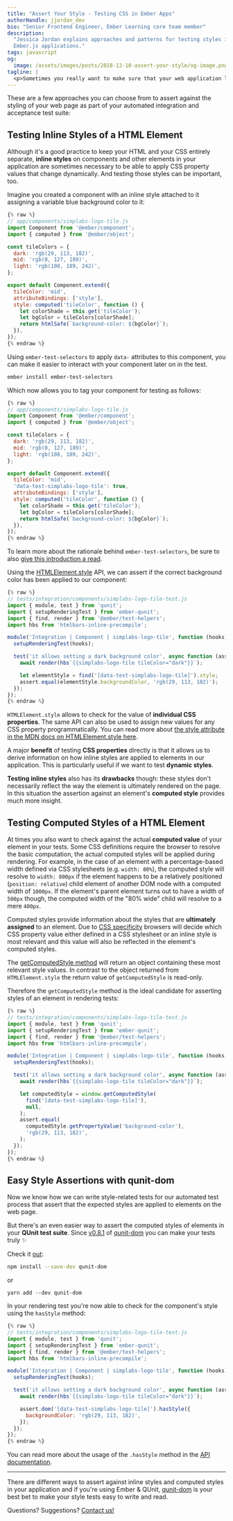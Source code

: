 ```yaml
---
title: "Assert Your Style - Testing CSS in Ember Apps"
authorHandle: jjordan_dev
bio: "Senior Frontend Engineer, Ember Learning core team member"
description:
  "Jessica Jordan explains approaches and patterns for testing styles in
  Ember.js applications."
tags: javascript
og:
  image: /assets/images/posts/2018-12-10-assert-your-style/og-image.png
tagline: |
  <p>Sometimes you really want to make sure that your web application looks good; and that it keeps doing so in the future. <strong>Automated tests</strong> are an important foundation for making your application's appearance future-proof and this may involve the integration of a screenshot-based testing tool like <a href="https://percy.io/">Percy.io</a> or <a href="https://github.com/HuddleEng/PhantomCSS">PhantomCSS</a>.</p> <p>But writing your own <strong>visual regression tests</strong> for critical styles in your application can be really useful, too - and it can be easily done on top of that!</p>
---
```


These are a few approaches you can choose from to assert against the styling of
your web page as part of your automated integration and acceptance test suite:

## Testing Inline Styles of a HTML Element

Although it's a good practice to keep your HTML and your CSS entirely separate,
**inline styles** on components and other elements in your application are
sometimes necessary to be able to apply CSS property values that change
dynamically. And testing those styles can be important, too.

Imagine you created a component with an inline style attached to it assigning a
variable blue background color to it:

```js
{% raw %}
// app/components/simplabs-logo-tile.js
import Component from '@ember/component';
import { computed } from '@ember/object';

const tileColors = {
  dark: 'rgb(29, 113, 182)',
  mid: 'rgb(0, 127, 189)',
  light: 'rgb(108, 189, 242)',
};

export default Component.extend({
  tileColor: 'mid',
  attributeBindings: ['style'],
  style: computed('tileColor', function () {
    let colorShade = this.get('tileColor');
    let bgColor = tileColors[colorShade];
    return htmlSafe(`background-color: ${bgColor}`);
  }),
});
{% endraw %}
```

Using `ember-test-selectors` to apply `data-` attributes to this component, you
can make it easier to interact with your component later on in the test.

```bash
ember install ember-test-selectors
```

Which now allows you to tag your component for testing as follows:

```js
{% raw %}
// app/components/simplabs-logo-tile.js
import Component from '@ember/component';
import { computed } from '@ember/object';

const tileColors = {
  dark: 'rgb(29, 113, 182)',
  mid: 'rgb(0, 127, 189)',
  light: 'rgb(108, 189, 242)',
};

export default Component.extend({
  tileColor: 'mid',
  'data-test-simplabs-logo-tile': true,
  attributeBindings: ['style'],
  style: computed('tileColor', function () {
    let colorShade = this.get('tileColor');
    let bgColor = tileColors[colorShade];
    return htmlSafe(`background-color: ${bgColor}`);
  }),
});
{% endraw %}
```

To learn more about the rationale behind `ember-test-selectors`, be sure to also
[give this introduction a read](/blog/2017/11/17/ember-test-selectors-road-to-1-0).

Using the
[HTMLElement.style](https://developer.mozilla.org/en-US/docs/Web/API/HTMLElement/style)
API, we can assert if the correct background color has been applied to our
component:

```js
{% raw %}
// tests/integration/components/simplabs-logo-tile-test.js
import { module, test } from 'qunit';
import { setupRenderingTest } from 'ember-qunit';
import { find, render } from '@ember/test-helpers';
import hbs from 'htmlbars-inline-precompile';

module('Integration | Component | simplabs-logo-tile', function (hooks) {
  setupRenderingTest(hooks);

  test('it allows setting a dark background color', async function (assert) {
    await render(hbs`{{simplabs-logo-tile tileColor="dark"}}`);

    let elementStyle = find('[data-test-simplabs-logo-tile]').style;
    assert.equal(elementStyle.backgroundColor, 'rgb(29, 113, 182)');
  });
});
{% endraw %}
```

`HTMLElement.style` allows to check for the value of **individual CSS
properties**. The same API can also be used to assign new values for any CSS
property programmatically. You can read more about
[the style attribute in the MDN docs on HTMLElement.style here](https://developer.mozilla.org/en-US/docs/Web/API/HTMLElement/style).

A major **benefit** of testing **CSS properties** directly is that it allows us
to derive information on how inline styles are applied to elements in our
application. This is particularly useful if we want to test **dynamic styles**.

**Testing inline styles** also has its **drawbacks** though: these styles don't
necessarily reflect the way the element is ultimately rendered on the page. In
this situation the assertion against an element's **computed style** provides
much more insight.

## Testing Computed Styles of a HTML Element

At times you also want to check against the actual **computed value** of your
element in your tests. Some CSS definitions require the browser to resolve the
basic computation, the actual computed styles will be applied during rendering.
For example, in the case of an element with a percentage-based width defined via
CSS stylesheets (e.g. `width: 80%`), the computed style will resolve to
`width: 800px` if the element happens to be a relatively positioned
(`position: relative`) child element of another DOM node with a computed width
of `1000px`. If the element's parent element turns out to have a width of
`500px` though, the computed width of the "80% wide" child will resolve to a
mere `400px`.

Computed styles provide information about the styles that are **ultimately
assigned** to an element. Due to
[CSS specificity](https://developer.mozilla.org/en-US/docs/Web/CSS/Specificity)
browsers will decide which CSS property value either defined in a CSS stylesheet
or an inline style is most relevant and this value will also be reflected in the
element's computed styles.

The
[getComputedStyle method](https://developer.mozilla.org/en-US/docs/Web/API/Window/getComputedStyle)
will return an object containing these most relevant style values. In contrast
to the object returned from `HTMLElement.style` the return value of
`getComputedStyle` is read-only.

Therefore the `getComputedStyle` method is the ideal candidate for asserting
styles of an element in rendering tests:

```js
{% raw %}
// tests/integration/components/simplabs-logo-tile-test.js
import { module, test } from 'qunit';
import { setupRenderingTest } from 'ember-qunit';
import { find, render } from '@ember/test-helpers';
import hbs from 'htmlbars-inline-precompile';

module('Integration | Component | simplabs-logo-tile', function (hooks) {
  setupRenderingTest(hooks);

  test('it allows setting a dark background color', async function (assert) {
    await render(hbs`{{simplabs-logo-tile tileColor="dark"}}`);

    let computedStyle = window.getComputedStyle(
      find('[data-test-simplabs-logo-tile]'),
      null,
    );
    assert.equal(
      computedStyle.getPropertyValue('background-color'),
      'rgb(29, 113, 182)',
    );
  });
});
{% endraw %}
```

## Easy Style Assertions with qunit-dom

Now we know how we can write style-related tests for our automated test process
that assert that the expected styles are applied to elements on the web page.

But there's an even easier way to assert the computed styles of elements in your
**QUnit test suite**. Since
[v0.8.1](https://twitter.com/simplabs/status/1065913669995978752) of
[qunit-dom](/blog/2017/10/24/high-level-assertions-with-qunit-dom) you can make
your tests truly ✨

Check it [out](https://github.com/mainmatter/qunit-dom):

```bash
npm install --save-dev qunit-dom
```

or

```
yarn add --dev qunit-dom
```

In your rendering test you're now able to check for the component's style using
the `hasStyle` method:

```js
{% raw %}
// tests/integration/components/simplabs-logo-tile-test.js
import { module, test } from 'qunit';
import { setupRenderingTest } from 'ember-qunit';
import { find, render } from '@ember/test-helpers';
import hbs from 'htmlbars-inline-precompile';

module('Integration | Component | simplabs-logo-tile', function (hooks) {
  setupRenderingTest(hooks);

  test('it allows setting a dark background color', async function (assert) {
    await render(hbs`{{simplabs-logo-tile tileColor="dark"}}`);

    assert.dom('[data-test-simplabs-logo-tile]').hasStyle({
      backgroundColor: 'rgb(29, 113, 182)',
    });
  });
});
{% endraw %}
```

You can read more about the usage of the `.hasStyle` method in the
[API documentation](https://github.com/mainmatter/qunit-dom/blob/master/API.md#hasStyle).

---

There are different ways to assert against inline styles and computed styles in
your application and if you're using Ember & QUnit,
[qunit-dom](https://github.com/mainmatter/qunit-dom) is your best bet to make
your style tests easy to write and read.

Questions? Suggestions? [Contact us!](/contact/)
